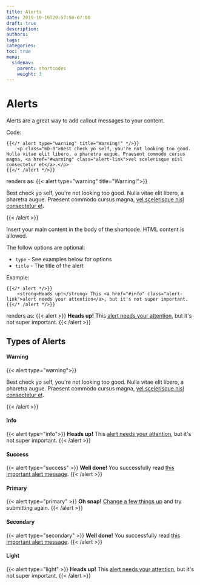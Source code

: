 ```yaml
---
title: Alerts
date: 2019-10-16T20:57:50-07:00
draft: true
description:
authors:
tags:
categories:
toc: true
menu:
  sidenav:
    parent: shortcodes
    weight: 3
---
```

# Alerts

Alerts are a great way to add callout messages to your content.

Code: 
```
{{</* alert type="warning" title="Warning!" */>}}
    <p class="mb-0">Best check yo self, you're not looking too good. Nulla vitae elit libero, a pharetra augue. Praesent commodo cursus magna, <a href="#warning" class="alert-link">vel scelerisque nisl consectetur et</a>.</p>
{{</* /alert */>}}
```
renders as:
{{< alert type="warning" title="Warning!">}}
    <p class="mb-0">Best check yo self, you're not looking too good. Nulla vitae elit libero, a pharetra augue. Praesent commodo cursus magna, <a href="#warning" class="alert-link">vel scelerisque nisl consectetur et</a>.</p>
{{< /alert >}}

Insert your main content in the body of the shortcode. HTML content is allowed.

The follow options are optional:

- `type` - See examples below for options
- `title` - The title of the alert

Example:
```
{{</* alert */>}}
    <strong>Heads up!</strong> This <a href="#info" class="alert-link">alert needs your attention</a>, but it's not super important.
{{</* /alert */>}}
```
renders as:
{{< alert >}}
    <strong>Heads up!</strong> This <a href="#info" class="alert-link">alert needs your attention</a>, but it's not super important.
{{< /alert >}}


## Types of Alerts

#### Warning
{{< alert type="warning">}}
    <p class="mb-0">Best check yo self, you're not looking too good. Nulla vitae elit libero, a pharetra augue. Praesent commodo cursus magna, <a href="#warning" class="alert-link">vel scelerisque nisl consectetur et</a>.</p>
{{< /alert >}}

#### Info
{{< alert type="info">}}
    <strong>Heads up!</strong> This <a href="#info" class="alert-link">alert needs your attention</a>, but it's not super important.
{{< /alert >}}

#### Success
{{< alert type="success" >}}
    <strong>Well done!</strong> You successfully read <a href="#success" class="alert-link">this important alert message</a>.
{{< /alert >}}

#### Primary
{{< alert type="primary" >}}
    <strong>Oh snap!</strong> <a href="#" class="alert-link">Change a few things up</a> and try submitting again.
{{< /alert >}}

#### Secondary
{{< alert type="secondary" >}}
    <strong>Well done!</strong> You successfully read <a href="#" class="alert-link">this important alert message</a>.
{{< /alert >}}

#### Light
{{< alert type="light" >}}
    <strong>Heads up!</strong> This <a href="#" class="alert-link">alert needs your attention</a>, but it's not super important.
{{< /alert >}}